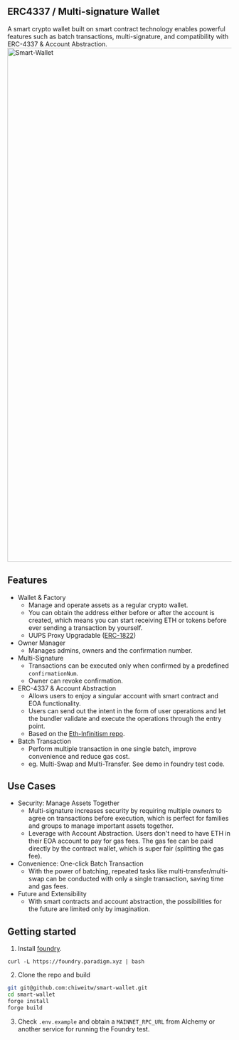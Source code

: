 ## ERC4337 / Multi-signature Wallet

A smart crypto wallet built on smart contract technology enables powerful features such as batch transactions, multi-signature, and compatibility with ERC-4337 & Account Abstraction.
<img width="1155" alt="Smart-Wallet" src="https://github.com/chiweitw/smart-wallet/assets/34131145/2da0d66a-6e8d-43b5-b5de-9f802b6ad84a">
## Features
- Wallet & Factory
    - Manage and operate assets as a regular crypto wallet.
    - You can obtain the address either before or after the account is created, which means you can start receiving ETH or tokens before ever sending a transaction by yourself.
    - UUPS Proxy Upgradable ([ERC-1822](https://eips.ethereum.org/EIPS/eip-1822))
- Owner Manager
    - Manages admins, owners and the confirmation number.
- Multi-Signature
    - Transactions can be executed only when confirmed by a predefined `confirmationNum`.
    - Owner can revoke confirmation.
- ERC-4337 & Account Abstraction
    - Allows users to enjoy a singular account with smart contract and EOA functionality.
    - Users can send out the intent in the form of user operations and let the bundler validate and execute the operations through the entry point.
    - Based on the [Eth-Infinitism repo](https://github.com/eth-infinitism/account-abstraction).
- Batch Transaction
    - Perform multiple transaction in one single batch, improve convenience and reduce gas cost.
    - eg. Multi-Swap and Multi-Transfer. See demo in foundry test code.

## Use Cases

- Security: Manage Assets Together
    - Multi-signature increases security by requiring multiple owners to agree on transactions before execution, which is perfect for families and groups to manage important assets together.
    - Leverage with Account Abstraction. Users don't need to have ETH in their EOA account to pay for gas fees. The gas fee can be paid directly by the contract wallet, which is super fair (splitting the gas fee).
- Convenience: One-click Batch Transaction
    - With the power of batching, repeated tasks like multi-transfer/multi-swap can be conducted with only a single transaction, saving time and gas fees.
- Future and Extensibility
    - With smart contracts and account abstraction, the possibilities for the future are limited only by imagination.

## Getting started


1. Install [foundry](https://github.com/foundry-rs/foundry).

```
curl -L https://foundry.paradigm.xyz | bash
```

2. Clone the repo and build

```bash
git git@github.com:chiweitw/smart-wallet.git
cd smart-wallet
forge install
forge build
```

3. Check `.env.example` and obtain a `MAINNET_RPC_URL` from Alchemy or another service for running the Foundry test.
